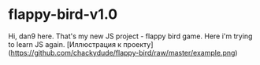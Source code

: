 # flappy-bird-v1.0
Hi, dan9 here. That's my new JS project - flappy bird game. Here i'm trying to learn JS again.
[Иллюстрация к проекту] (https://github.com/chackydude/flappy-bird/raw/master/example.png)
